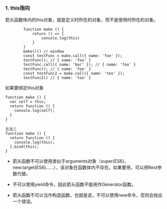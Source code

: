 ### 1. this指向
箭头函数体内的this对象，就是定义时所在的对象，而不是使用时所在的对象。
```
        function make () {
            return () => {
                console.log(this)
            }
        }
        make()() // window
        const testFunc = make.call({ name: 'foo' });
        testFunc(); // { name: 'foo' }
        testFunc.call({ name: 'bar' }); // { name: 'foo' }
        testFunc(); // { name: 'foo' }
        const testFunc2 = make.call({ name: 'too' });
        testFunc2() // { name: 'too' }
```
如果要绑定this对象
```
function make () {
  var self = this;
  return function () {
    console.log(self);
  }
}

方法二
function make () {
  return function () {
    console.log(this);
  }.bind(this);
}
```



* 箭头函数不可以使用类似于arguments对象（super(ES6)，new.target(ES6)……），该对象在函数体内不存在。如果要用，可以用Rest参数代替。

* 不可以使用yield命令，因此箭头函数不能用作Generator函数。
* 箭头函数不可以当作构造函数，也就是说，不可以使用new命令，否则会抛出一个错误。






































